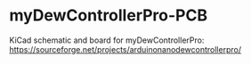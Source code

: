 # myDewControllerPro-PCB
 KiCad schematic and board for myDewControllerPro: https://sourceforge.net/projects/arduinonanodewcontrollerpro/
